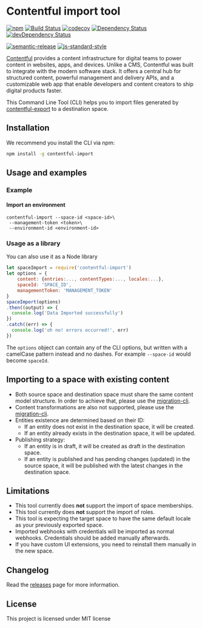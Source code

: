 # Contentful import tool

[![npm](https://img.shields.io/npm/v/contentful-import.svg)](https://www.npmjs.com/package/contentful-import)
[![Build Status](https://travis-ci.org/contentful/contentful-import.svg?branch=master)](https://travis-ci.org/contentful/contentful-import)
[![codecov](https://codecov.io/gh/contentful/contentful-import/branch/master/graph/badge.svg)](https://codecov.io/gh/contentful/contentful-import)
[![Dependency Status](https://img.shields.io/david/contentful/contentful-import.svg)](https://david-dm.org/contentful/contentful-import)
[![devDependency Status](https://img.shields.io/david/dev/contentful/contentful-import.svg)](https://david-dm.org/contentful/contentful-import#info=devDependencies)

[![semantic-release](https://img.shields.io/badge/%20%20%F0%9F%93%A6%F0%9F%9A%80-semantic--release-e10079.svg)](https://github.com/semantic-release/semantic-release) [![js-standard-style](https://img.shields.io/badge/code%20style-standard-brightgreen.svg)](http://standardjs.com/)

[Contentful](https://www.contentful.com) provides a content infrastructure for digital teams to power content in websites, apps, and devices. Unlike a CMS, Contentful was built to integrate with the modern software stack. It offers a central hub for structured content, powerful management and delivery APIs, and a customizable web app that enable developers and content creators to ship digital products faster.

This Command Line Tool (CLI) helps you to import files generated by [contentful-export](https://github.com/contentful/contentful-export) to a destination space.

## Installation

We recommend you install the CLI via npm:

```bash
npm install -g contentful-import
```

## Usage and examples

### Example

#### Import an environment

```
contentful-import --space-id <space-id>\
 --management-token <token>\
 --environment-id <environment-id>
```

### Usage as a library

You can also use it as a Node library

```javascript
let spaceImport = require('contentful-import')
let options = {
    content: {entries:..., contentTypes:..., locales:...},
    spaceId: 'SPACE_ID',
    managementToken: 'MANAGEMENT_TOKEN'
}
spaceImport(options)
.then((output) => {
  console.log('Data Imported successfully')
})
.catch((err) => {
  console.log('oh no! errors occurred!', err)
})
```

The `options` object can contain any of the CLI options, but written with a camelCase pattern instead and no dashes. For example `--space-id` would become `spaceId`.

## Importing to a space with existing content

- Both source space and destination space must share the same content model structure. In order to achieve that, please use the [migration-cli](https://www.npmjs.com/package/contentful-migration-cli).
- Content transformations are also not supported, please use the [migration-cli](https://www.npmjs.com/package/contentful-migration-cli).
- Entities existence are determined based on their ID:
  * If an entity does not exist in the destination space, it will be created.
  * If an entity already exists in the destination space, it will be updated.
- Publishing strategy:
  * If an entity is in draft, it will be created as draft in the destination space.
  * If an entity is published and has pending changes (updated) in the source space, it will be published with the latest changes in the destination space.

## Limitations

- This tool currently does **not** support the import of space memberships.
- This tool currently does **not** support the import of roles.
- This tool is expecting the target space to have the same default locale as your previously exported space.
- Imported webhooks with credentials will be imported as normal webhooks. Credentials should be added manually afterwards.
- If you have custom UI extensions, you need to reinstall them manually in the new space.

## Changelog

Read the [releases](https://github.com/contentful/contentful-import/releases) page for more information.

## License

This project is licensed under MIT license

[1]: https://www.contentful.com
